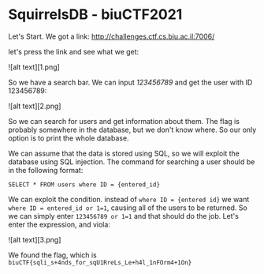 # SquirrelsDB - biuCTF2021

Let's Start. We got a link: http://challenges.ctf.cs.biu.ac.il:7006/

let's press the link and see what we get:

![alt text][1.png]

So we have a search bar. We can input *123456789* and get the user with ID 123456789:

![alt text][2.png]

So we can search for users and get information about them. The flag is probably somewhere in the database, but we 
don't know where. So our only option is to print the whole database.

We can assume that the data is stored using SQL, so we will exploit the database using SQL injection. 
The command for searching a user should be in the following format:
```
SELECT * FROM users where ID = {entered_id}
```

We can exploit the condition. instead of ```where ID = {entered id}``` we want ```where ID = entered_id or 1=1```,
causing all of the users to be returned. 
So we can simply enter 
```123456789 or 1=1``` 
and that should do the job.
Let's enter the expression, and viola:

![alt text][3.png]


We found the flag, which is ```biuCTF{sqli_s+4nds_for_sqU1RreLs_Le+h4l_1nFOrm4+1On}```
